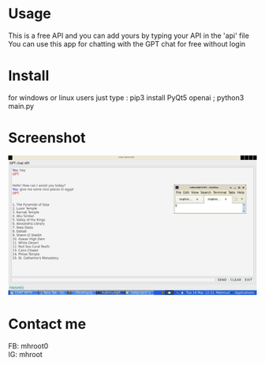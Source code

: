 
Usage
=================
This is a free API and you can add yours by typing your API in the 'api' file
You can use this app for chatting with the GPT chat for free without login

Install
=================
for windows or linux users just type :
pip3 install PyQt5 openai ; python3 main.py

Screenshot
=================
![alt text](pic1.jpeg "Screen")

Contact me
=================
FB: mhroot0 <br>
IG: mhroot
